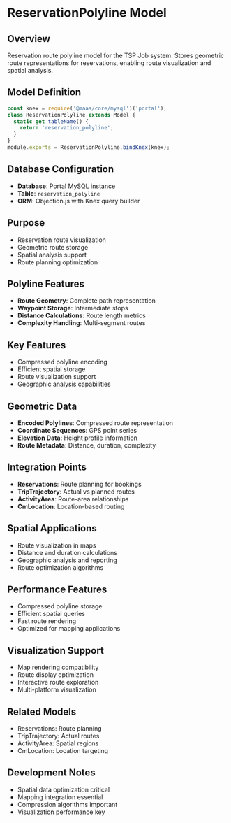 # ReservationPolyline Model

## Overview
Reservation route polyline model for the TSP Job system. Stores geometric route representations for reservations, enabling route visualization and spatial analysis.

## Model Definition
```javascript
const knex = require('@maas/core/mysql')('portal');
class ReservationPolyline extends Model {
  static get tableName() {
    return 'reservation_polyline';
  }
}
module.exports = ReservationPolyline.bindKnex(knex);
```

## Database Configuration
- **Database**: Portal MySQL instance
- **Table**: `reservation_polyline`
- **ORM**: Objection.js with Knex query builder

## Purpose
- Reservation route visualization
- Geometric route storage
- Spatial analysis support
- Route planning optimization

## Polyline Features
- **Route Geometry**: Complete path representation
- **Waypoint Storage**: Intermediate stops
- **Distance Calculations**: Route length metrics
- **Complexity Handling**: Multi-segment routes

## Key Features
- Compressed polyline encoding
- Efficient spatial storage
- Route visualization support
- Geographic analysis capabilities

## Geometric Data
- **Encoded Polylines**: Compressed route representation
- **Coordinate Sequences**: GPS point series
- **Elevation Data**: Height profile information
- **Route Metadata**: Distance, duration, complexity

## Integration Points
- **Reservations**: Route planning for bookings
- **TripTrajectory**: Actual vs planned routes
- **ActivityArea**: Route-area relationships
- **CmLocation**: Location-based routing

## Spatial Applications
- Route visualization in maps
- Distance and duration calculations
- Geographic analysis and reporting
- Route optimization algorithms

## Performance Features
- Compressed polyline storage
- Efficient spatial queries
- Fast route rendering
- Optimized for mapping applications

## Visualization Support
- Map rendering compatibility
- Route display optimization
- Interactive route exploration
- Multi-platform visualization

## Related Models
- Reservations: Route planning
- TripTrajectory: Actual routes
- ActivityArea: Spatial regions
- CmLocation: Location targeting

## Development Notes
- Spatial data optimization critical
- Mapping integration essential
- Compression algorithms important
- Visualization performance key
